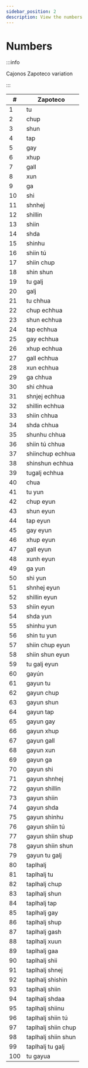 ```yaml
---
sidebar_position: 2
description: View the numbers
---
```


# Numbers 
:::info

Cajonos Zapoteco variation

:::

| #   | Zapoteco            |
|-----|---------------------|
| 1   | tu                  |
| 2   | chup                |
| 3   | shun                |
| 4   | tap                 |
| 5   | gay                 |
| 6   | xhup                |
| 7   | gall                |
| 8   | xun                 |
| 9   | ga                  |
| 10  | shi                 |
| 11  | shnhej              |
| 12  | shillin             |
| 13  | shiin               |
| 14  | shda                |
| 15  | shinhu              |
| 16  | shiin tú            |
| 17  | shiin chup          |
| 18  | shin shun           |
| 19  | tu galj             |
| 20  | galj                |
| 21  | tu chhua            |
| 22  | chup echhua         |
| 23  | shun echhua         |
| 24  | tap echhua          |
| 25  | gay echhua          |
| 26  | xhup echhua         |
| 27  | gall echhua         |
| 28  | xun echhua          |
| 29  | ga chhua            |
| 30  | shi chhua           |
| 31  | shnjej echhua       |
| 32  | shillin echhua      |
| 33  | shiin chhua         |
| 34  | shda chhua          |
| 35  | shunhu chhua        |
| 36  | shiin tú chhua      |
| 37  | shiinchup echhua    |
| 38  | shinshun echhua     |
| 39  | tugalj echhua       |
| 40  | chua                |
| 41  | tu yun              |
| 42  | chup eyun           |
| 43  | shun eyun           |
| 44  | tap eyun            |
| 45  | gay eyun            |
| 46  | xhup eyun           |
| 47  | gall eyun           |
| 48  | xunh eyun           |
| 49  | ga yun              |
| 50  | shi yun             |
| 51  | shnhej eyun         |
| 52  | shillin eyun        |
| 53  | shiin eyun          |
| 54  | shda yun            |
| 55  | shinhu yun          |
| 56  | shin tu yun         |
| 57  | shiin chup eyun     |
| 58  | shiin shun eyun     |
| 59  | tu galj eyun        |
| 60  | gayún               |
| 61  | gayun tu            |
| 62  | gayun chup          |
| 63  | gayun shun          |
| 64  | gayun tap           |
| 65  | gayun gay           |
| 66  | gayun xhup          |
| 67  | gayun gall          |
| 68  | gayun xun           |
| 69  | gayun ga            |
| 70  | gayun shi           |
| 71  | gayun shnhej        |
| 72  | gayun shillin       |
| 73  | gayun shiin         |
| 74  | gayun shda          |
| 75  | gayun shinhu        |
| 76  | gayun shiin tú      |
| 77  | gayun shiin shup    |
| 78  | gayun shiin shun    |
| 79  | gayun tu galj       |
| 80  | taplhalj            |
| 81  | taplhalj tu         |
| 82  | taplhalj chup       |
| 83  | taplhalj shun       |
| 84  | taplhalj tap        |
| 85  | taplhalj gay        |
| 86  | taplhalj shup       |
| 87  | taplhalj gash       |
| 88  | taplhalj xuun       |
| 89  | taplhalj gaa        |
| 90  | taplhalj shii       |
| 91  | taplhalj shnej      |
| 92  | taplhalj shishin    |
| 93  | taplhalj shiin      |
| 94  | taplhalj shdaa      |
| 95  | taplhalj shiinu     |
| 96  | taplhalj shiin tú   |
| 97  | taplhalj shiin chup |
| 98  | taplhalj shiin shun |
| 99  | taplhalj tu galj    |
| 100 | tu gayua            |







